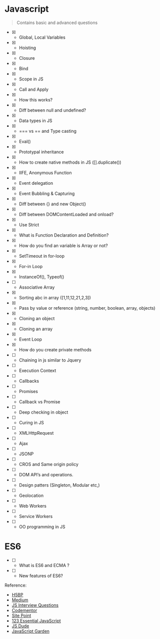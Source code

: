 # Javascript

> Contains basic and advanced questions

- [x] - Global, Local Variables
- [x] - Hoisting
- [x] - Closure
- [x] - Bind
- [x] - Scope in JS
- [x] - Call and Apply
- [x] - How this works?
- [x] - Diff between null and undefined?
- [x] - Data types in JS
- [x] - === vs == and Type casting
- [x] - Eval()
- [x] - Prototypal inheritance
- [x] - How to create native methods in JS ([].duplicate())
- [x] - IIFE, Anonymous Function
- [x] - Event delegation
- [x] - Event Bubbling & Capturing
- [x] - Diff between {} and new Object()
- [x] - Diff between DOMContentLoaded and onload?
- [x] - Use Strict
- [x] - What is Function Declaration and Definition?
- [x] - How do you find an variable is Array or not?
- [x] - SetTimeout in for-loop
- [x] - For-in Loop
- [x] - InstanceOf(), Typeof()
- [ ] - Associative Array
- [x] - Sorting abc in array ([1,11,12,21,2,3])
- [x] - Pass by value or reference (string, number, boolean, array, objects)
- [x] - Cloning an object
- [x] - Cloning an array
- [x] - Event Loop
- [x] - How do you create private methods
- [ ] - Chaining in js similar to Jquery
- [ ] - Execution Context
- [ ] - Callbacks
- [ ] - Promises
- [ ] - Callback vs Promise
- [ ] - Deep checking in object
- [ ] - Curing in JS
- [ ] - XMLHttpRequest
- [ ] - Ajax
- [ ] - JSONP
- [ ] - CROS and Same origin policy
- [ ] - DOM API’s and operations.
- [ ] - Design patters (Singleton, Modular etc,)
- [ ] - Geolocation
- [ ] - Web Workers
- [ ] - Service Workers
- [ ] - OO programming in JS

# ES6

- [ ] - What is ES6 and ECMA ?
- [ ] - New features of ES6?

Reference:

- [H5BP](https://github.com/h5bp/Front-end-Developer-Interview-Questions#css-questions)
- [Medium](https://medium.com/javascript-scene/10-interview-questions-every-javascript-developer-should-know-6fa6bdf5ad95#.iybw0vavi)
- [JS Interview Questions](https://github.com/gokulkrishh/js-interview-questions)
- [Codementor](https://www.codementor.io/javascript/tutorial/21-essential-javascript-tech-interview-practice-questions-answers)
- [Site Point](https://www.sitepoint.com/5-javascript-interview-exercises/)
- [123 Essential JavaScript](https://github.com/nishant8BITS/123-Essential-JavaScript-Interview-Question)
- [JS Dude](http://www.thatjsdude.com/interview/js2.html)
- [JavaScript Garden](http://bonsaiden.github.io/JavaScript-Garden/)